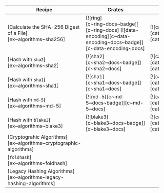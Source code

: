 | Recipe | Crates | Categories |
|--------|--------|------------|
| [Calculate the SHA-256 Digest of a File][ex~algorithms~sha256] | [![ring][c~ring~docs~badge]][c~ring~docs] [![data-encoding][c~data-encoding~docs~badge]][c~data-encoding~docs] | [![cat~algorithms][cat~algorithms~badge]][cat~algorithms] |
| [Hash with `sha2`][ex~algorithms~sha2] | [![sha2][c~sha2~docs~badge]][c~sha2~docs] | [![cat~algorithms][cat~algorithms~badge]][cat~algorithms] |
| [Hash with `sha1`][ex~algorithms~sha1] | [![sha1][c~sha1~docs~badge]][c~sha1~docs] | [![cat~algorithms][cat~algorithms~badge]][cat~algorithms] |
| [Hash with `md-5`][ex~algorithms~md-5] | [![md-5][c~md-5~docs~badge]][c~md-5~docs] | [![cat~algorithms][cat~algorithms~badge]][cat~algorithms] |
| [Hash with `blake3`][ex~algorithms~blake3] | [![blake3][c~blake3~docs~badge]][c~blake3~docs] | [![cat~algorithms][cat~algorithms~badge]][cat~algorithms] |
| [Cryptograhic Algorithms][ex~algorithms~cryptographic-algorithms] | | |
| [`foldhash`][ex~algorithms~foldhash] | | |
| [Legacy Hashing Algorithms][ex~algorithms~legacy-hashing-algorithms] | | |
